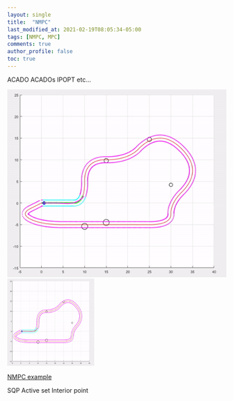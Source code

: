 ```yaml
---
layout: single
title:  "NMPC"
last_modified_at: 2021-02-19T08:05:34-05:00
tags: [NMPC, MPC]
comments: true
author_profile: false
toc: true
---
```


ACADO
ACADOs
IPOPT
etc...

![Video](/fig/result_gif.gif)
<img src="/fig/result_gif.gif" alt="Video" width="200" height="200" />

[NMPC example](https://github.com/lee-ck/Model-Predictive-Control)

SQP
Active set
Interior point